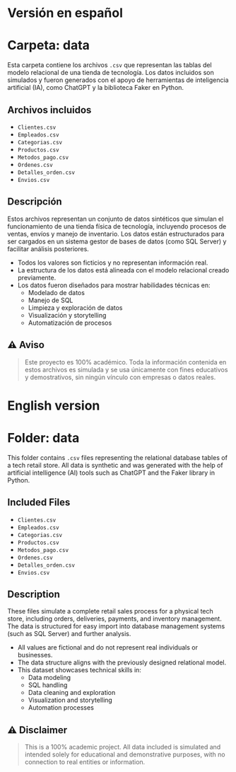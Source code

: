 # Versión en español

# Carpeta: data

Esta carpeta contiene los archivos `.csv` que representan las tablas del modelo relacional de una tienda de tecnología. Los datos incluidos son simulados y fueron generados con el apoyo de herramientas de inteligencia artificial (IA), como ChatGPT y la biblioteca Faker en Python.

## Archivos incluidos

- `Clientes.csv`
- `Empleados.csv`
- `Categorias.csv`
- `Productos.csv`
- `Metodos_pago.csv`
- `Ordenes.csv`
- `Detalles_orden.csv`
- `Envios.csv`

## Descripción

Estos archivos representan un conjunto de datos sintéticos que simulan el funcionamiento de una tienda física de tecnología, incluyendo procesos de ventas, envíos y manejo de inventario. Los datos están estructurados para ser cargados en un sistema gestor de bases de datos (como SQL Server) y facilitar análisis posteriores.

- Todos los valores son ficticios y no representan información real.
- La estructura de los datos está alineada con el modelo relacional creado previamente.
- Los datos fueron diseñados para mostrar habilidades técnicas en:
  - Modelado de datos
  - Manejo de SQL
  - Limpieza y exploración de datos
  - Visualización y storytelling
  - Automatización de procesos

## ⚠️ Aviso

> Este proyecto es 100% académico. Toda la información contenida en estos archivos es simulada y se usa únicamente con fines educativos y demostrativos, sin ningún vínculo con empresas o datos reales.


# English version

# Folder: data

This folder contains `.csv` files representing the relational database tables of a tech retail store. All data is synthetic and was generated with the help of artificial intelligence (AI) tools such as ChatGPT and the Faker library in Python.

## Included Files

- `Clientes.csv`
- `Empleados.csv`
- `Categorias.csv`
- `Productos.csv`
- `Metodos_pago.csv`
- `Ordenes.csv`
- `Detalles_orden.csv`
- `Envios.csv`

## Description

These files simulate a complete retail sales process for a physical tech store, including orders, deliveries, payments, and inventory management. The data is structured for easy import into database management systems (such as SQL Server) and further analysis.

- All values are fictional and do not represent real individuals or businesses.
- The data structure aligns with the previously designed relational model.
- This dataset showcases technical skills in:
  - Data modeling
  - SQL handling
  - Data cleaning and exploration
  - Visualization and storytelling
  - Automation processes

## ⚠️ Disclaimer

> This is a 100% academic project. All data included is simulated and intended solely for educational and demonstrative purposes, with no connection to real entities or information.
